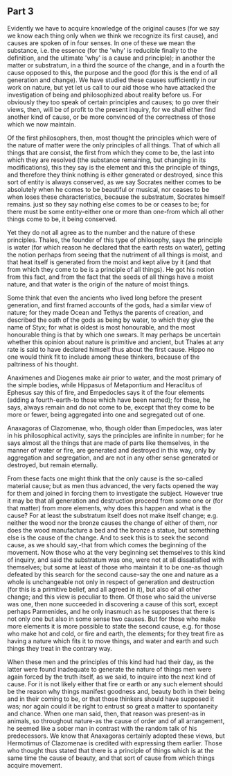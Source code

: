 ## Part 3

Evidently we have to acquire knowledge of the original causes (for we say we know each thing only when we think we recognize its first cause), and causes are spoken of in four senses.
In one of these we mean the substance, i.e.
the essence (for the 'why' is reducible finally to the definition, and the ultimate 'why' is a cause and principle); in another the matter or substratum, in a third the source of the change, and in a fourth the cause opposed to this, the purpose and the good (for this is the end of all generation and change).
We have studied these causes sufficiently in our work on nature, but yet let us call to our aid those who have attacked the investigation of being and philosophized about reality before us.
For obviously they too speak of certain principles and causes; to go over their views, then, will be of profit to the present inquiry, for we shall either find another kind of cause, or be more convinced of the correctness of those which we now maintain.

Of the first philosophers, then, most thought the principles which were of the nature of matter were the only principles of all things.
That of which all things that are consist, the first from which they come to be, the last into which they are resolved (the substance remaining, but changing in its modifications), this they say is the element and this the principle of things, and therefore they think nothing is either generated or destroyed, since this sort of entity is always conserved, as we say Socrates neither comes to be absolutely when he comes to be beautiful or musical, nor ceases to be when loses these characteristics, because the substratum, Socrates himself remains.
just so they say nothing else comes to be or ceases to be; for there must be some entity-either one or more than one-from which all other things come to be, it being conserved.

Yet they do not all agree as to the number and the nature of these principles.
Thales, the founder of this type of philosophy, says the principle is water (for which reason he declared that the earth rests on water), getting the notion perhaps from seeing that the nutriment of all things is moist, and that heat itself is generated from the moist and kept alive by it (and that from which they come to be is a principle of all things).
He got his notion from this fact, and from the fact that the seeds of all things have a moist nature, and that water is the origin of the nature of moist things.

Some think that even the ancients who lived long before the present generation, and first framed accounts of the gods, had a similar view of nature; for they made Ocean and Tethys the parents of creation, and described the oath of the gods as being by water, to which they give the name of Styx; for what is oldest is most honourable, and the most honourable thing is that by which one swears.
It may perhaps be uncertain whether this opinion about nature is primitive and ancient, but Thales at any rate is said to have declared himself thus about the first cause.
Hippo no one would think fit to include among these thinkers, because of the paltriness of his thought.

Anaximenes and Diogenes make air prior to water, and the most primary of the simple bodies, while Hippasus of Metapontium and Heraclitus of Ephesus say this of fire, and Empedocles says it of the four elements (adding a fourth-earth-to those which have been named); for these, he says, always remain and do not come to be, except that they come to be more or fewer, being aggregated into one and segregated out of one.

Anaxagoras of Clazomenae, who, though older than Empedocles, was later in his philosophical activity, says the principles are infinite in number; for he says almost all the things that are made of parts like themselves, in the manner of water or fire, are generated and destroyed in this way, only by aggregation and segregation, and are not in any other sense generated or destroyed, but remain eternally.

From these facts one might think that the only cause is the so-called material cause; but as men thus advanced, the very facts opened the way for them and joined in forcing them to investigate the subject.
However true it may be that all generation and destruction proceed from some one or (for that matter) from more elements, why does this happen and what is the cause?
For at least the substratum itself does not make itself change; e.g.
neither the wood nor the bronze causes the change of either of them, nor does the wood manufacture a bed and the bronze a statue, but something else is the cause of the change.
And to seek this is to seek the second cause, as we should say,-that from which comes the beginning of the movement.
Now those who at the very beginning set themselves to this kind of inquiry, and said the substratum was one, were not at all dissatisfied with themselves; but some at least of those who maintain it to be one-as though defeated by this search for the second cause-say the one and nature as a whole is unchangeable not only in respect of generation and destruction (for this is a primitive belief, and all agreed in it), but also of all other change; and this view is peculiar to them.
Of those who said the universe was one, then none succeeded in discovering a cause of this sort, except perhaps Parmenides, and he only inasmuch as he supposes that there is not only one but also in some sense two causes.
But for those who make more elements it is more possible to state the second cause, e.g.
for those who make hot and cold, or fire and earth, the elements; for they treat fire as having a nature which fits it to move things, and water and earth and such things they treat in the contrary way.

When these men and the principles of this kind had had their day, as the latter were found inadequate to generate the nature of things men were again forced by the truth itself, as we said, to inquire into the next kind of cause.
For it is not likely either that fire or earth or any such element should be the reason why things manifest goodness and, beauty both in their being and in their coming to be, or that those thinkers should have supposed it was; nor again could it be right to entrust so great a matter to spontaneity and chance.
When one man said, then, that reason was present-as in animals, so throughout nature-as the cause of order and of all arrangement, he seemed like a sober man in contrast with the random talk of his predecessors.
We know that Anaxagoras certainly adopted these views, but Hermotimus of Clazomenae is credited with expressing them earlier.
Those who thought thus stated that there is a principle of things which is at the same time the cause of beauty, and that sort of cause from which things acquire movement.

